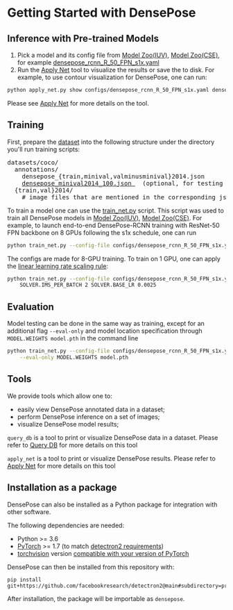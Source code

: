 # Getting Started with DensePose

## Inference with Pre-trained Models

1. Pick a model and its config file from [Model Zoo(IUV)](DENSEPOSE_IUV.md#ModelZoo), [Model Zoo(CSE)](DENSEPOSE_CSE.md#ModelZoo), for example [densepose_rcnn_R_50_FPN_s1x.yaml](../configs/densepose_rcnn_R_50_FPN_s1x.yaml)
2. Run the [Apply Net](TOOL_APPLY_NET.md) tool to visualize the results or save the to disk. For example, to use contour visualization for DensePose, one can run:
```bash
python apply_net.py show configs/densepose_rcnn_R_50_FPN_s1x.yaml densepose_rcnn_R_50_FPN_s1x.pkl image.jpg dp_contour,bbox --output image_densepose_contour.png
```
Please see [Apply Net](TOOL_APPLY_NET.md) for more details on the tool.

## Training

First, prepare the [dataset](http://densepose.org/#dataset) into the following structure under the directory you'll run training scripts:
<pre>
datasets/coco/
  annotations/
    densepose_{train,minival,valminusminival}2014.json
    <a href="https://dl.fbaipublicfiles.com/detectron2/densepose/densepose_minival2014_100.json">densepose_minival2014_100.json </a>  (optional, for testing only)
  {train,val}2014/
    # image files that are mentioned in the corresponding json
</pre>

To train a model one can use the [train_net.py](../train_net.py) script.
This script was used to train all DensePose models in [Model Zoo(IUV)](DENSEPOSE_IUV.md#ModelZoo), [Model Zoo(CSE)](DENSEPOSE_CSE.md#ModelZoo).
For example, to launch end-to-end DensePose-RCNN training with ResNet-50 FPN backbone
on 8 GPUs following the s1x schedule, one can run
```bash
python train_net.py --config-file configs/densepose_rcnn_R_50_FPN_s1x.yaml --num-gpus 8
```
The configs are made for 8-GPU training. To train on 1 GPU, one can apply the
[linear learning rate scaling rule](https://arxiv.org/abs/1706.02677):
```bash
python train_net.py --config-file configs/densepose_rcnn_R_50_FPN_s1x.yaml \
    SOLVER.IMS_PER_BATCH 2 SOLVER.BASE_LR 0.0025
```

## Evaluation

Model testing can be done in the same way as training, except for an additional flag `--eval-only` and
model location specification through `MODEL.WEIGHTS model.pth` in the command line
```bash
python train_net.py --config-file configs/densepose_rcnn_R_50_FPN_s1x.yaml \
    --eval-only MODEL.WEIGHTS model.pth
```

## Tools

We provide tools which allow one to:
 - easily view DensePose annotated data in a dataset;
 - perform DensePose inference on a set of images;
 - visualize DensePose model results;

`query_db` is a tool to print or visualize DensePose data in a dataset.
Please refer to [Query DB](TOOL_QUERY_DB.md) for more details on this tool

`apply_net` is a tool to print or visualize DensePose results.
Please refer to [Apply Net](TOOL_APPLY_NET.md) for more details on this tool


## Installation as a package

DensePose can also be installed as a Python package for integration with other software.

The following dependencies are needed:
- Python >= 3.6
- [PyTorch](https://pytorch.org/get-started/locally/#start-locally) >= 1.7 (to match [detectron2 requirements](https://detectron2.readthedocs.io/en/latest/tutorials/install.html#requirements))
- [torchvision](https://pytorch.org/vision/stable/) version [compatible with your version of PyTorch](https://github.com/pytorch/vision#installation)

DensePose can then be installed from this repository with:

```
pip install git+https://github.com/facebookresearch/detectron2@main#subdirectory=projects/DensePose
```

After installation, the package will be importable as `densepose`.
